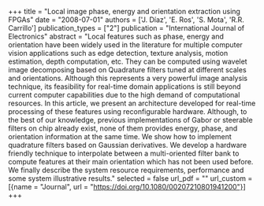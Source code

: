 +++
title = "Local image phase, energy and orientation extraction using FPGAs"
date = "2008-07-01"
authors = ['J. Díaz', 'E. Ros', 'S. Mota', 'R.R. Carrillo']
publication_types = ["2"]
publication = "International Journal of Electronics"
abstract = "Local features such as phase, energy and orientation have been widely used in the literature for multiple computer vision applications such as edge detection, texture analysis, motion estimation, depth computation, etc. They can be computed using wavelet image decomposing based on Quadrature filters tuned at different scales and orientations. Although this represents a very powerful image analysis technique, its feasibility for real-time domain applications is still beyond current computer capabilities due to the high demand of computational resources. In this article, we present an architecture developed for real-time processing of these features using reconfigurable hardware. Although, to the best of our knowledge, previous implementations of Gabor or steerable filters on chip already exist, none of them provides energy, phase, and orientation information at the same time. We show how to implement quadrature filters based on Gaussian derivatives. We develop a hardware friendly technique to interpolate between a multi-oriented filter bank to compute features at their main orientation which has not been used before. We finally describe the system resource requirements, performance and some system illustrative results."
selected = false
url_pdf = ""
url_custom = [{name = "Journal", url = "https://doi.org/10.1080/00207210801941200"}]
+++
